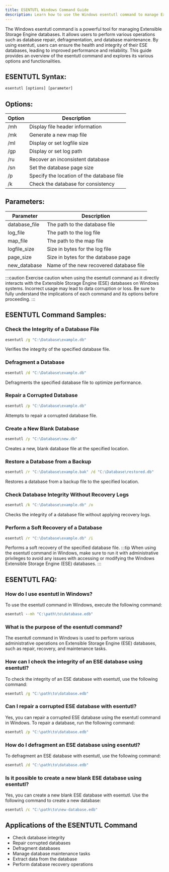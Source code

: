 ```yaml
---
title: ESENTUTL Windows Command Guide
description: Learn how to use the Windows esentutl command to manage Extensible Storage Engine databases efficiently.
---
```


The Windows esentutl command is a powerful tool for managing Extensible Storage Engine databases. It allows users to perform various operations such as database repair, defragmentation, and database maintenance. By using esentutl, users can ensure the health and integrity of their ESE databases, leading to improved performance and reliability. This guide provides an overview of the esentutl command and explores its various options and functionalities.
## ESENTUTL Syntax:
```cmd
esentutl [options] [parameter]
```

## Options:
| Option          | Description                               |
|-----------------|-------------------------------------------|
| /mh             | Display file header information            |
| /mk             | Generate a new map file                    |
| /ml             | Display or set logfile size                |
| /gp             | Display or set log path                    |
| /ru             | Recover an inconsistent database           |
| /sn             | Set the database page size                 |
| /p              | Specify the location of the database file  |
| /k              | Check the database for consistency         |

## Parameters:
| Parameter       | Description                               |
|-----------------|-------------------------------------------|
| database_file   | The path to the database file              |
| log_file        | The path to the log file                   |
| map_file        | The path to the map file                   |
| logfile_size    | Size in bytes for the log file             |
| page_size       | Size in bytes for the database page        |
| new_database    | Name of the new recovered database file    |

:::caution
Exercise caution when using the esentutl command as it directly interacts with the Extensible Storage Engine (ESE) databases on Windows systems. Incorrect usage may lead to data corruption or loss. Be sure to fully understand the implications of each command and its options before proceeding.
:::
## ESENTUTL Command Samples:
### Check the Integrity of a Database File
```cmd
esentutl /g "C:\Database\example.db"
```
Verifies the integrity of the specified database file.

### Defragment a Database
```cmd
esentutl /d "C:\Database\example.db"
```
Defragments the specified database file to optimize performance.

### Repair a Corrupted Database
```cmd
esentutl /p "C:\Database\example.db"
```
Attempts to repair a corrupted database file.

### Create a New Blank Database
```cmd
esentutl /y "C:\Database\new.db"
```
Creates a new, blank database file at the specified location.

### Restore a Database from a Backup
```cmd
esentutl /r "C:\Database\example.bak" /d "C:\Database\restored.db"
```
Restores a database from a backup file to the specified location.

### Check Database Integrity Without Recovery Logs
```cmd
esentutl /k "C:\Database\example.db" /o
```
Checks the integrity of a database file without applying recovery logs.

### Perform a Soft Recovery of a Database
```cmd
esentutl /r "C:\Database\example.db" /i
```
Performs a soft recovery of the specified database file.
:::tip
When using the esentutl command in Windows, make sure to run it with administrative privileges to avoid any issues with accessing or modifying the Windows Extensible Storage Engine (ESE) databases.
:::

## ESENTUTL FAQ:
### How do I use esentutl in Windows?
To use the esentutl command in Windows, execute the following command:
```cmd
esentutl --mh "C:\path\to\database.edb"
```

### What is the purpose of the esentutl command?
The esentutl command in Windows is used to perform various administrative operations on Extensible Storage Engine (ESE) databases, such as repair, recovery, and maintenance tasks.

### How can I check the integrity of an ESE database using esentutl?
To check the integrity of an ESE database with esentutl, use the following command:
```cmd
esentutl /g "C:\path\to\database.edb"
```

### Can I repair a corrupted ESE database with esentutl?
Yes, you can repair a corrupted ESE database using the esentutl command in Windows. To repair a database, run the following command:
```cmd
esentutl /p "C:\path\to\database.edb"
```

### How do I defragment an ESE database using esentutl?
To defragment an ESE database with esentutl, use the following command:
```cmd
esentutl /d "C:\path\to\database.edb"
```

### Is it possible to create a new blank ESE database using esentutl?
Yes, you can create a new blank ESE database with esentutl. Use the following command to create a new database:
```cmd
esentutl /c "C:\path\to\new-database.edb"
```
## Applications of the ESENTUTL Command

- Check database integrity
- Repair corrupted databases
- Defragment databases
- Manage database maintenance tasks
- Extract data from the database
- Perform database recovery operations